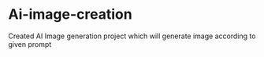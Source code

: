 # Ai-image-creation
Created AI Image generation project which will generate image according to given prompt 
